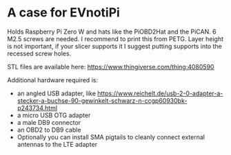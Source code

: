# A case for EVnotiPi

Holds Raspberry Pi Zero W and hats like the PiOBD2Hat and the PiCAN. 6 M2.5 screws are needed.
I recommend to print this from PETG. Layer height is not important, if your slicer supports
it I suggest putting supports into the recessed screw holes.

STL files are available here: https://www.thingiverse.com/thing:4080590

Additional hardware required is:
- an angled USB adapter, like https://www.reichelt.de/usb-2-0-adapter-a-stecker-a-buchse-90-gewinkelt-schwarz-n-ccgp60930bk-p243734.html
- a micro USB OTG adapter
- a male DB9 connector
- an OBD2 to DB9 cable
- Optionally you can install SMA pigtails to cleanly connect external antennas to the LTE adapter

